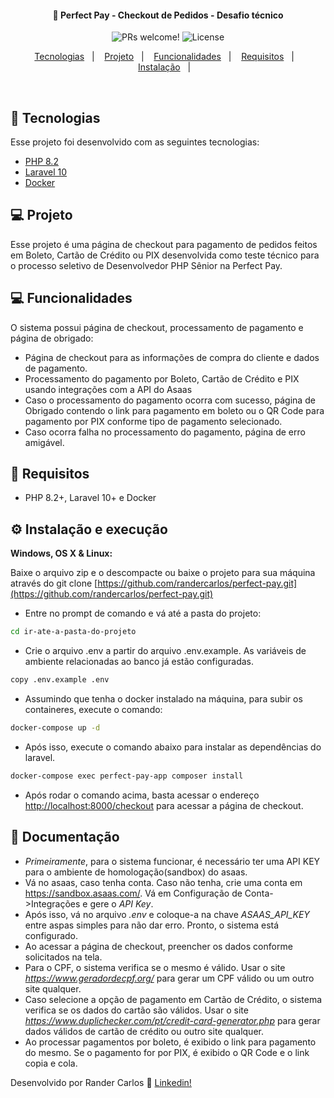 <h4 align="center">
  🚀 Perfect Pay - Checkout de Pedidos - Desafio técnico
</h4>

<p align="center">
 <img src="https://img.shields.io/static/v1?label=PRs&message=welcome&color=7159c1&labelColor=000000" alt="PRs welcome!" />

  <img alt="License" src="https://img.shields.io/static/v1?label=license&message=MIT&color=7159c1&labelColor=000000">
</p>

<p align="center">
  <a href="#rocket-tecnologias">Tecnologias</a>&nbsp;&nbsp;&nbsp;|&nbsp;&nbsp;&nbsp;
  <a href="#-projeto">Projeto</a>&nbsp;&nbsp;&nbsp;|&nbsp;&nbsp;&nbsp;
  <a href="#-funcionalidades">Funcionalidades</a>&nbsp;&nbsp;&nbsp;|&nbsp;&nbsp;&nbsp;
  <a href="#-requisitos">Requisitos</a>&nbsp;&nbsp;&nbsp;|&nbsp;&nbsp;&nbsp;
  <a href="#-instalação">Instalação</a>&nbsp;&nbsp;&nbsp;|&nbsp;&nbsp;&nbsp;
</p>

<br>

## :rocket: Tecnologias

Esse projeto foi desenvolvido com as seguintes tecnologias:

- [PHP 8.2](https://php.net)
- [Laravel 10](https://laravel.com)
- [Docker](https://docker.com)


## 💻 Projeto

Esse projeto é uma página de checkout para pagamento de pedidos feitos em Boleto, Cartão de Crédito ou PIX desenvolvida como teste técnico para o processo seletivo de Desenvolvedor PHP Sênior na Perfect Pay.


## 💻 Funcionalidades

O sistema possui página de checkout, processamento de pagamento e página de obrigado:

- Página de checkout para as informações de compra do cliente e dados de pagamento.
- Processamento do pagamento por Boleto, Cartão de Crédito e PIX usando integrações com a API do Asaas 
- Caso o processamento do pagamento ocorra com sucesso, página de Obrigado contendo o link para pagamento em boleto ou o QR Code para pagamento por PIX conforme tipo de pagamento selecionado.
- Caso ocorra falha no processamento do pagamento, página de erro amigável.

## 📄 Requisitos

* PHP 8.2+, Laravel 10+ e Docker


## ⚙️ Instalação e execução

**Windows, OS X & Linux:**

Baixe o arquivo zip e o descompacte ou baixe o projeto para sua máquina através do git clone [https://github.com/randercarlos/perfect-pay.git](https://github.com/randercarlos/perfect-pay.git)


- Entre no prompt de comando e vá até a pasta do projeto:

```sh
cd ir-ate-a-pasta-do-projeto
```

- Crie o arquivo .env a partir do arquivo .env.example. As variáveis de ambiente relacionadas ao banco já estão configuradas.

```sh
copy .env.example .env
```

- Assumindo que tenha o docker instalado na máquina, para subir os containeres, execute o comando:

```sh
docker-compose up -d
```

- Após isso, execute o comando abaixo para instalar as dependências do laravel.

```sh
docker-compose exec perfect-pay-app composer install
``` 

- Após rodar o comando acima, basta acessar o endereço [http://localhost:8000/checkout](http://localhost:8000/checkout) para acessar a página de checkout.

## 📝 Documentação

- *Primeiramente*, para o sistema funcionar, é necessário ter uma API KEY para o ambiente de homologação(sandbox) do asaas. 
- Vá no asaas, caso tenha conta. Caso não tenha, crie uma conta em https://sandbox.asaas.com/. Vá em Configuração de Conta->Integrações e gere o *API Key*.
- Após isso, vá no arquivo *.env* e coloque-a na chave *ASAAS_API_KEY* entre aspas simples para não dar erro. Pronto, o sistema está configurado. 
- Ao acessar a página de checkout, preencher os dados conforme solicitados na tela.
- Para o CPF, o sistema verifica se o mesmo é válido. Usar o site *https://www.geradordecpf.org/* para gerar um CPF válido ou um outro site qualquer.
- Caso selecione a opção de pagamento em Cartão de Crédito, o sistema verifica se os dados do cartão são válidos. Usar o site *https://www.duplichecker.com/pt/credit-card-generator.php* para gerar dados válidos de cartão de crédito ou outro site qualquer.
- Ao processar pagamentos por boleto, é exibido o link para pagamento do mesmo. Se o pagamento for por PIX, é exibido o QR Code e o link copia e cola. 


Desenvolvido por Rander Carlos :wave: [Linkedin!](https://www.linkedin.com/in/rander-carlos-308a63a8//)
